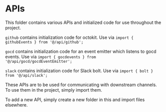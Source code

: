# APIs

This folder contains various APIs and initialized code for use throughout the project.

`github` contains initialization code for octokit. Use via `import { githubEvents } from '@/api/github';`

`gocd` contains initialization code for an event emitter which listens to gocd events. Use via `import { gocdevents } from '@/api/gocd/gocdEventEmitter';`

`slack` contains initialization code for Slack bolt. Use via `import { bolt } from '@/api/slack';`

These APIs are to be used for communicating with downstream channels. To use them in the project, simply import them.

To add a new API, simply create a new folder in this and import files elsewhere.
